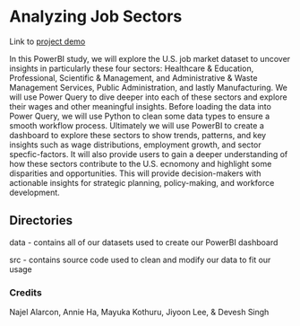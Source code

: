 # Analyzing Job Sectors

Link to [project demo](https://youtu.be/RkWNNF758y0)

In this PowerBI study, we will explore the U.S. job market dataset to uncover insights in particularly these four sectors: Healthcare & Education, Professional, Scientific & Management, and Administrative & Waste Management Services, Public Administration, and lastly Manufacturing. We will use Power Query to dive deeper into each of these sectors and explore their wages and other meaningful insights. Before loading the data into Power Query, we will use Python to clean some data types to ensure a smooth workflow process. Ultimately we will use PowerBI to create a dashboard to explore these sectors to show trends, patterns, and key insights such as wage distributions, employment growth, and sector specfic-factors. It will also provide users to gain a deeper understanding of how these sectors contribute to the U.S. ecnomony and highlight some disparities and opportunities. This will provide decision-makers with actionable insights for strategic planning, policy-making, and workforce development.

## Directories

data - contains all of our datasets used to create our PowerBI dashboard

src - contains source code used to clean and modify our data to fit our usage

### Credits
Najel Alarcon, Annie Ha, Mayuka Kothuru, Jiyoon Lee, & Devesh Singh
